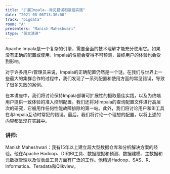 ```yaml
---
title: "扩展Impala--常见错误和最佳实践"
date: "2021-08-06T13:30:00" 
track: "bigdata"
room: "A"
presenters: "Manish Maheshwari"
stype: "英文演讲"
---
```

Apache Impala是一个复杂的引擎，需要全面的技术理解才能充分使用它。如果没有正确的配置或使用，Impala的性能会变得不可预测，最终用户的体验也会受到影响。
 

对于许多用户/管理员来说，Impala的正确配置仍然是一个谜。在我们与世界上一些最大的集群合作的过程中，我们发现了一系列配置和使用方面的常见错误，导致了很多失败的案例。
 

在本讲座中，我们将讨论保持Impala部署可扩展性的摄取最佳实践，以及为终端用户提供一致体验的准入控制配置。我们还将对Impala的查询配置文件进行高层次的研究，它被用作任何性能故障排除的第一站。此外，我们将讨论用户和BI工具在与Impala互动时常犯的错误。最后，我们将讨论一个理想的配置，以将上述的内容都呈现在实践中。
 ### 讲师: 
 Manish Maheshwari：我有15年以上建立超大型数据仓库和分析解决方案的经验。他在Apache Hadoop、DI和BI工具、数据挖掘和预测、数据建模、主数据和元数据管理以及仪表盘工具方面有广泛的工作。他精通Hadoop、SAS、R、Informatica、Teradata和Qlikview。